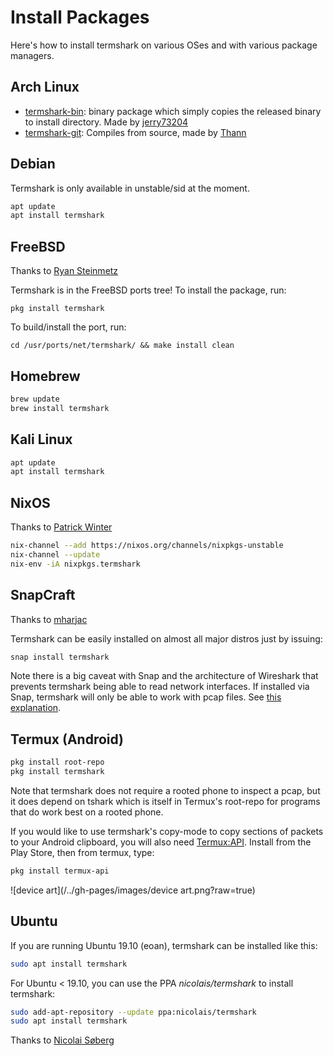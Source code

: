 # Install Packages

Here's how to install termshark on various OSes and with various package managers.

## Arch Linux

- [termshark-bin](https://aur.archlinux.org/packages/termshark-bin): binary
  package which simply copies the released binary to install directory. Made by
  [jerry73204](https://github.com/jerry73204)
- [termshark-git](https://aur.archlinux.org/packages/termshark-git): Compiles
  from source, made by [Thann](https://github.com/Thann)

## Debian

Termshark is only available in unstable/sid at the moment.

```bash
apt update
apt install termshark
```

## FreeBSD

Thanks to [Ryan Steinmetz](https://github.com/zi0r)

Termshark is in the FreeBSD ports tree! To install the package, run:

`pkg install termshark`

To build/install the port, run:

`cd /usr/ports/net/termshark/ && make install clean`

## Homebrew

```bash
brew update
brew install termshark
```

## Kali Linux

```bash
apt update
apt install termshark
```

## NixOS

Thanks to [Patrick Winter](https://github.com/winpat)

```bash
nix-channel --add https://nixos.org/channels/nixpkgs-unstable
nix-channel --update
nix-env -iA nixpkgs.termshark
```

## SnapCraft

Thanks to [mharjac](https://github.com/mharjac)

Termshark can be easily installed on almost all major distros just by issuing:

```bash
snap install termshark
```

Note there is a big caveat with Snap and the architecture of Wireshark that prevents termshark being able to read network interfaces. If installed via Snap, termshark will only be able to work with pcap files. See [this explanation](https://forum.snapcraft.io/t/wireshark-and-setcap/9629/6).

## Termux (Android)

```bash
pkg install root-repo
pkg install termshark
```

Note that termshark does not require a rooted phone to inspect a pcap, but it does depend on tshark which is itself in Termux's root-repo for programs that do work best on a rooted phone.

If you would like to use termshark's copy-mode to copy sections of packets to your Android clipboard, you will also need [Termux:API](https://play.google.com/store/apps/details?id=com.termux.api&hl=en_US). Install from the Play Store, then from termux, type:

```bash
pkg install termux-api
```

![device art](/../gh-pages/images/device art.png?raw=true)

## Ubuntu

If you are running Ubuntu 19.10 (eoan), termshark can be installed like this:

```bash
sudo apt install termshark
```

For Ubuntu < 19.10, you can use the PPA _nicolais/termshark_ to install termshark:

```bash
sudo add-apt-repository --update ppa:nicolais/termshark
sudo apt install termshark
```

Thanks to [Nicolai Søberg](https://github.com/NicolaiSoeborg)
